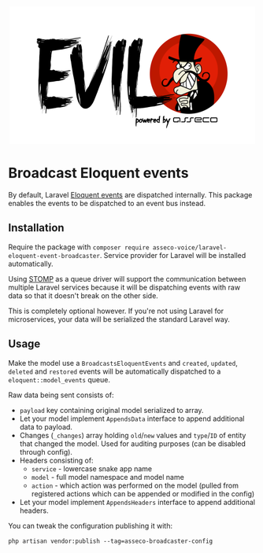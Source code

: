 <p align="center"><a href="https://see.asseco.com" target="_blank"><img src="https://github.com/asseco-voice/art/blob/main/evil_logo.png" width="500"></a></p>

# Broadcast Eloquent events

By default, Laravel [Eloquent events](https://laravel.com/docs/8.x/eloquent#events) are 
dispatched internally. This package enables the events to be dispatched to an event bus
instead.

## Installation

Require the package with ``composer require asseco-voice/laravel-eloquent-event-broadcaster``.
Service provider for Laravel will be installed automatically.

Using [STOMP](https://github.com/asseco-voice/laravel-stomp) as a queue driver will support
the communication between multiple Laravel services because it will be dispatching events with
raw data so that it doesn't break on the other side. 

This is completely optional however. If you're not using Laravel for microservices, your data
will be serialized the standard Laravel way.  

## Usage

Make the model use a ``BroadcastsEloquentEvents`` and `created`, `updated`, `deleted` and `restored`
events will be automatically dispatched to a ``eloquent::model_events`` queue.

Raw data being sent consists of:

- `payload` key containing original model serialized to array.
- Let your model implement ``AppendsData`` interface to append additional data to payload.
- Changes (`_changes`) array holding `old`/`new` values and `type`/`ID` of entity
that changed the model. Used for auditing purposes (can be disabled through config).
- Headers consisting of:
    - ``service`` - lowercase snake app name
    - ``model`` - full model namespace and model name
    - ``action`` - which action was performed on the model (pulled from 
    registered actions which can be appended or modified in the config)
- Let your model implement ``AppendsHeaders`` interface to append additional headers.

You can tweak the configuration publishing it with:

    php artisan vendor:publish --tag=asseco-broadcaster-config
